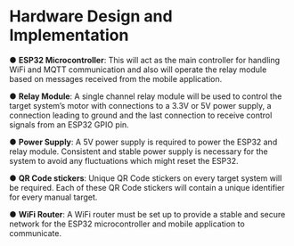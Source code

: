 # Hardware Design and Implementation

● **ESP32 Microcontroller**: This will act as the main controller for handling WiFi and MQTT communication and also will operate the relay module based on messages received from the mobile application.

● **Relay Module**: A single channel relay module will be used to control the target system’s motor with connections to a 3.3V or 5V power supply, a connection leading to ground and the last connection to receive control signals from an ESP32 GPIO pin.

● **Power Supply**: A 5V power supply is required to power the ESP32 and relay module. Consistent and stable power supply is necessary for the system to avoid any fluctuations which might reset the ESP32.

● **QR Code stickers**: Unique QR Code stickers on every target system will be required. Each of these QR Code stickers will contain a unique identifier for every manual target.

● **WiFi Router**: A WiFi router must be set up to provide a stable and secure network for the ESP32 microcontroller and mobile application to communicate.
